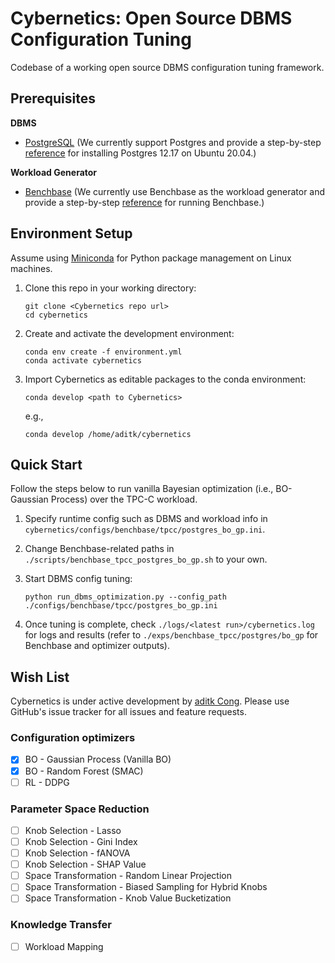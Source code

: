 # Cybernetics: Open Source DBMS Configuration Tuning
Codebase of a working open source DBMS configuration tuning framework.


## Prerequisites

**DBMS**
- [PostgreSQL](https://www.postgresql.org) (We currently support Postgres and provide a step-by-step [reference](https://docs.google.com/document/d/1iv6B1bXawyx3K6kLBbUva91FEXKE1wns_kPd-UoUumM/edit?usp=sharing) for installing Postgres 12.17 on Ubuntu 20.04.)

**Workload Generator**
- [Benchbase](https://github.com/cmu-db/benchbase) (We currently use Benchbase as the workload generator and provide a step-by-step [reference](https://docs.google.com/document/d/1EbcwEMBdeWTmHDuWXW3lC8Pggbj3A8e-EJBlwN2VEzY/edit?usp=sharing) for running Benchbase.)


## Environment Setup
Assume using [Miniconda](https://docs.conda.io/projects/miniconda/en/latest/) for Python package management on Linux machines.

1. Clone this repo in your working directory:

    ```
    git clone <Cybernetics repo url>
    cd cybernetics
    ```

2. Create and activate the development environment:

    ```
    conda env create -f environment.yml
    conda activate cybernetics
    ```

3. Import Cybernetics as editable packages to the conda environment:

    ```
    conda develop <path to Cybernetics>
    ```
    e.g.,
    ```
    conda develop /home/aditk/cybernetics
    ```


## Quick Start
Follow the steps below to run vanilla Bayesian optimization (i.e., BO-Gaussian Process) over the TPC-C workload.

1. Specify runtime config such as DBMS and workload info in ```cybernetics/configs/benchbase/tpcc/postgres_bo_gp.ini```.

2. Change Benchbase-related paths in ```./scripts/benchbase_tpcc_postgres_bo_gp.sh``` to your own.

3. Start DBMS config tuning:

   ```
   python run_dbms_optimization.py --config_path ./configs/benchbase/tpcc/postgres_bo_gp.ini
   ```

4. Once tuning is complete, check ```./logs/<latest run>/cybernetics.log``` for logs and results (refer to ```./exps/benchbase_tpcc/postgres/bo_gp``` for Benchbase and optimizer outputs).

## Wish List
Cybernetics is under active development by [aditk Cong](https://superctj.github.io). Please use GitHub's issue tracker for all issues and feature requests.

### Configuration optimizers
- [x] BO - Gaussian Process (Vanilla BO)
- [x] BO - Random Forest (SMAC)
- [ ] RL - DDPG

### Parameter Space Reduction
- [ ] Knob Selection - Lasso
- [ ] Knob Selection - Gini Index
- [ ] Knob Selection - fANOVA
- [ ] Knob Selection - SHAP Value
- [ ] Space Transformation - Random Linear Projection
- [ ] Space Transformation - Biased Sampling for Hybrid Knobs
- [ ] Space Transformation - Knob Value Bucketization

### Knowledge Transfer
- [ ] Workload Mapping
